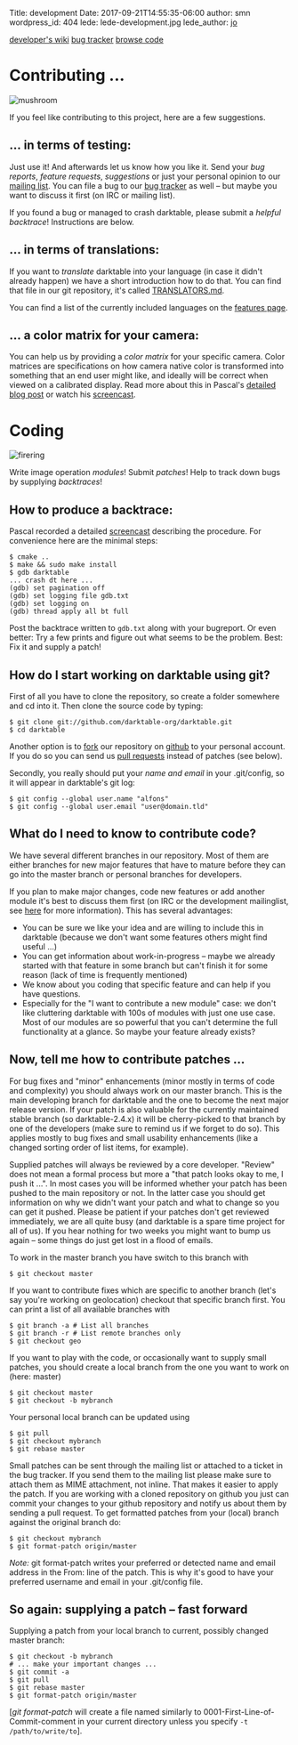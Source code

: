 Title: development
Date: 2017-09-21T14:55:35-06:00
author: smn
wordpress_id: 404
lede: lede-development.jpg
lede_author: <a href="https://jo.dreggn.org/home/">jo</a>

<div class="subnav">
    <a href="https://github.com/darktable-org/darktable/wiki">developer's wiki</a>
    <a href="https://github.com/darktable-org/darktable/issues">bug tracker</a>
    <a href="https://github.com/darktable-org/darktable">browse code</a>
</div>

# Contributing ...
![mushroom]({attach}mushroom.jpg)

If you feel like contributing to this project, here are a few suggestions.

## ...&nbsp;in terms of testing:

Just use it! And afterwards let us know how you like it. Send your _bug reports_, _feature requests_, _suggestions_ or just your personal opinion to our [mailing list]({filename}/pages/contact.md#how-to-get-in-contact). You can file a bug to our [bug tracker](https://github.com/darktable-org/darktable/issues) as well&nbsp;– but maybe you want to discuss it first (on IRC or mailing list).

If you found a bug or managed to crash darktable, please submit a _helpful backtrace_! Instructions are below.

## ...&nbsp;in terms of translations:

If you want to _translate_ darktable into your language (in case it didn't already happen) we have a short introduction how to do that. You can find that file in our git repository, it's called [TRANSLATORS.md](https://github.com/darktable-org/darktable/blob/master/doc/TRANSLATORS.md).

You can find a list of the currently included languages on the [features page]({filename}/pages/about/features.md).

## ...&nbsp;a color matrix for your camera:

You can help us by providing a _color matrix_ for your specific camera. Color matrices are specifications on how camera native color is transformed into something that an end user might like, and ideally will be correct when viewed on a calibrated display. Read more about this in Pascal's [detailed blog post](https://encrypted.pcode.nl/blog/2010/06/28/darktable-camera-color-profiling/) or watch his [screencast](https://encrypted.pcode.nl/blog/2010/09/06/darktable-camera-color-profiling-screencast/).


# Coding
![firering]({attach}firering.jpg)

Write image operation _modules_! Submit _patches_! Help to track down bugs by supplying _backtraces_!

## How to produce a backtrace:

Pascal recorded a detailed [screencast](https://encrypted.pcode.nl/blog/2010/08/31/contributing-backtraces/) describing the procedure. For convenience here are the minimal steps:

    $ cmake ..
    $ make && sudo make install
    $ gdb darktable
    ... crash dt here ...
    (gdb) set pagination off
    (gdb) set logging file gdb.txt
    (gdb) set logging on
    (gdb) thread apply all bt full

Post the backtrace written to `gdb.txt` along with your bugreport. Or even better: Try a few prints and figure out what seems to be the problem. Best: Fix it and supply a patch!

## How do I start working on darktable using git?

First of all you have to clone the repository, so create a folder somewhere and cd into it. Then clone the source code by typing:

    $ git clone git://github.com/darktable-org/darktable.git
    $ cd darktable

Another option is to [fork](https://help.github.com/articles/fork-a-repo/) our repository on [github](https://github.com/darktable-org/darktable) to your personal account. If you do so you can send us [pull requests](https://help.github.com/articles/about-pull-requests/) instead of patches (see below).

Secondly, you really should put your _name and email_ in your .git/config, so it will appear in darktable's git log:

    $ git config --global user.name "alfons"
    $ git config --global user.email "user@domain.tld"

## What do I need to know to contribute code?

We have several different branches in our repository. Most of them are either branches for new major features that have to mature before they can go into the master branch or personal branches for developers.

If you plan to make major changes, code new features or add another module it's best to discuss them first (on IRC or the development mailinglist, see [here]({filename}/pages/contact.md) for more information). This has several advantages:

  * You can be sure we like your idea and are willing to include this in darktable (because we don't want some features others might find useful ...)
  * You can get information about work-in-progress&nbsp;– maybe we already started with that feature in some branch but can't finish it for some reason (lack of time is frequently mentioned)
  * We know about you coding that specific feature and can help if you have questions.
  * Especially for the "I want to contribute a new module" case: we don't like cluttering darktable with 100s of modules with just one use case. Most of our modules are so powerful that you can't determine the full functionality at a glance. So maybe your feature already exists?

## Now, tell me how to contribute patches ...

For bug fixes and "minor" enhancements (minor mostly in terms of code and complexity) you should always work on our master branch. This is the main developing branch for darktable and the one to become the next major release version. If your patch is also valuable for the currently maintained stable branch (so darktable-2.4.x) it will be cherry-picked to that branch by one of the developers (make sure to remind us if we forget to do so). This applies mostly to bug fixes and small usability enhancements (like a changed sorting order of list items, for example).

Supplied patches will always be reviewed by a core developer. "Review" does not mean a formal process but more a "that patch looks okay to me, I push it ...". In most cases you will be informed whether your patch has been pushed to the main repository or not. In the latter case you should get information on why we didn't want your patch and what to change so you can get it pushed. Please be patient if your patches don't get reviewed immediately, we are all quite busy (and darktable is a spare time project for all of us). If you hear nothing for two weeks you might want to bump us again&nbsp;– some things do just get lost in a flood of emails.

To work in the master branch you have switch to this branch with

    $ git checkout master

If you want to contribute fixes which are specific to another branch (let's say you're working on geolocation) checkout that specific branch first. You can print a list of all available branches with

    $ git branch -a # List all branches
    $ git branch -r # List remote branches only
    $ git checkout geo

If you want to play with the code, or occasionally want to supply small patches, you should create a local branch from the one you want to work on (here: master)

    $ git checkout master
    $ git checkout -b mybranch

Your personal local branch can be updated using

    $ git pull
    $ git checkout mybranch
    $ git rebase master

Small patches can be sent through the mailing list or attached to a ticket in the bug tracker. If you send them to the mailing list please make sure to attach them as MIME attachment, not inline. That makes it easier to apply the patch. If you are working with a cloned repository on github you just can commit your changes to your github repository and notify us about them by sending a pull request. To get formatted patches from your (local) branch against the original branch do:

    $ git checkout mybranch
    $ git format-patch origin/master

_Note:_ git format-patch writes your preferred or detected name and email address in the From: line of the patch. This is why it's good to have your preferred username and email in your .git/config file.

## So again: supplying a patch&nbsp;– fast forward

Supplying a patch from your local branch to current, possibly changed master branch:

    $ git checkout -b mybranch
    # ... make your important changes ...
    $ git commit -a
    $ git pull
    $ git rebase master
    $ git format-patch origin/master

[_git format-patch_ will create a file named similarly to 0001-First-Line-of-Commit-comment in your current directory unless you specify `-t /path/to/write/to`].
